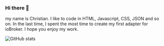 ### Hi there 👋

my name is Christian. I like to code in HTML, Javascript, CSS, JSON and so on. In the last time, I spent the most time to create my first adapter for ioBroker. I hope you enjoy my work.
<!--
**ciddi89/ciddi89** is a ✨ _special_ ✨ repository because its `README.md` (this file) appears on your GitHub profile.

Here are some ideas to get you started:

- 🔭 I’m currently working on ...
- 🌱 I’m currently learning ...
- 👯 I’m looking to collaborate on ...
- 🤔 I’m looking for help with ...
- 💬 Ask me about ...
- 📫 How to reach me: ...
- 😄 Pronouns: ...
- ⚡ Fun fact: ...
-->

![GitHub stats](https://github-readme-stats.vercel.app/api?username=ciddi89&show_icons=true&theme=dracula)

